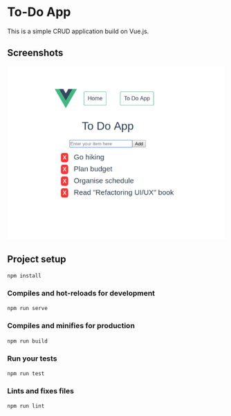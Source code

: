 # To-Do App
This is a simple CRUD application build on Vue.js. 

## Screenshots
![](2019-04-16-09-44-48.png)

## Project setup
```
npm install
```

### Compiles and hot-reloads for development
```
npm run serve
```

### Compiles and minifies for production
```
npm run build
```

### Run your tests
```
npm run test
```

### Lints and fixes files
```
npm run lint
```
